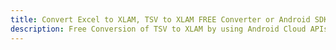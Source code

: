 ---title: Convert Excel to XLAM, TSV to XLAM FREE Converter or Android SDKdescription: Free Conversion of TSV to XLAM by using Android Cloud APIs & SDKs. Also Create, Edit & Render Microsoft Excel, CSV and SpreadsheetML worksheets or spreadsheet in the Cloud.---